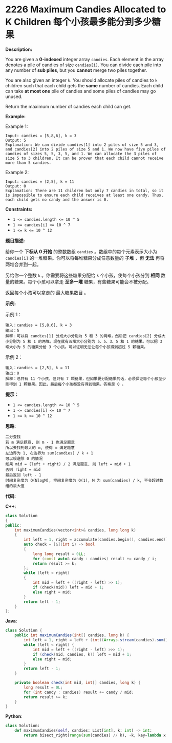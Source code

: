 # 2226 Maximum Candies Allocated to K Children 每个小孩最多能分到多少糖果

__Description:__

You are given a __0-indexed__ integer array `candies`. Each element in the array denotes a pile of candies of size `candies[i]`. You can divide each pile into any number of __sub piles__, but you __cannot__ merge two piles together.

You are also given an integer `k`. You should allocate piles of candies to `k` children such that each child gets the __same__ number of candies. Each child can take __at most one__ pile of candies and some piles of candies may go unused.

Return the maximum number of candies each child can get.

__Example:__

Example 1:

```text
Input: candies = [5,8,6], k = 3
Output: 5
Explanation: We can divide candies[1] into 2 piles of size 5 and 3, and candies[2] into 2 piles of size 5 and 1. We now have five piles of candies of sizes 5, 5, 3, 5, and 1. We can allocate the 3 piles of size 5 to 3 children. It can be proven that each child cannot receive more than 5 candies.
```

Example 2:

```text
Input: candies = [2,5], k = 11
Output: 0
Explanation: There are 11 children but only 7 candies in total, so it is impossible to ensure each child receives at least one candy. Thus, each child gets no candy and the answer is 0.
```

__Constraints:__

- `1 <= candies.length <= 10 ^ 5`
- `1 <= candies[i] <= 10 ^ 7`
- `1 <= k <= 10 ^ 12`

__题目描述:__

给你一个 __下标从 0 开始__ 的整数数组 `candies` 。数组中的每个元素表示大小为 `candies[i]` 的一堆糖果。你可以将每堆糖果分成任意数量的 __子堆__ ，但 __无法__ 再将两堆合并到一起。

另给你一个整数 `k` 。你需要将这些糖果分配给 `k` 个小孩，使每个小孩分到 __相同__ 数量的糖果。每个小孩可以拿走 __至多一堆__ 糖果，有些糖果可能会不被分配。

返回每个小孩可以拿走的 最大糖果数目 。

__示例:__

示例 1：

```text
输入：candies = [5,8,6], k = 3
输出：5
解释：可以将 candies[1] 分成大小分别为 5 和 3 的两堆，然后把 candies[2] 分成大小分别为 5 和 1 的两堆。现在就有五堆大小分别为 5、5、3、5 和 1 的糖果。可以把 3 堆大小为 5 的糖果分给 3 个小孩。可以证明无法让每个小孩得到超过 5 颗糖果。
```

示例 2：

```text
输入：candies = [2,5], k = 11
输出：0
解释：总共有 11 个小孩，但只有 7 颗糖果，但如果要分配糖果的话，必须保证每个小孩至少能得到 1 颗糖果。因此，最后每个小孩都没有得到糖果，答案是 0 。
```

__提示：__

- `1 <= candies.length <= 10 ^ 5`
- `1 <= candies[i] <= 10 ^ 7`
- `1 <= k <= 10 ^ 12`

__思路:__

```text
二分查找
若 m 满足题意, 则 m - 1 也满足题意
所以要找到最大的 m, 使得 m 满足题意
左边界为 1, 右边界为 sum(candies) / k + 1
可以规避除 0 的情况
如果 mid = (left + right) / 2 满足题意, 则 left = mid + 1
否则 right = mid
最后返回 left - 1
时间复杂度为 O(NlogM), 空间复杂度为 O(1), M 为 sum(candies) / k, 不会超过数组的最大值
```

__代码:__

__C++__:

```C++
class Solution 
{
public:
    int maximumCandies(vector<int>& candies, long long k) 
    {
        int left = 1, right = accumulate(candies.begin(), candies.end(), 0LL) / k + left;
        auto check = [&](int i) -> bool 
        {
            long long result = 0LL;
            for (const auto& candy : candies) result += candy / i;
            return result >= k;
        };
        while (left < right) 
        {
            int mid = left + ((right - left) >> 1);
            if (check(mid)) left = mid + 1;
            else right = mid;
        }
        return left - 1;
    }
};
```

__Java__:

```Java
class Solution {
    public int maximumCandies(int[] candies, long k) {
        int left = 1, right = left + (int)(Arrays.stream(candies).sum() / k);
        while (left < right) {
            int mid = left + ((right - left) >>> 1);
            if (check(mid, candies, k)) left = mid + 1;
            else right = mid;
        }
        return left - 1;
    }

    private boolean check(int mid, int[] candies, long k) {
        long result = 0L;
        for (int candy : candies) result += candy / mid;
        return result >= k;
    }
}
```

__Python__:

```Python
class Solution:
    def maximumCandies(self, candies: List[int], k: int) -> int:
        return bisect_right(range(sum(candies) // k), -k, key=lambda x: -sum(v // (x + 1) for v in candies))
```

